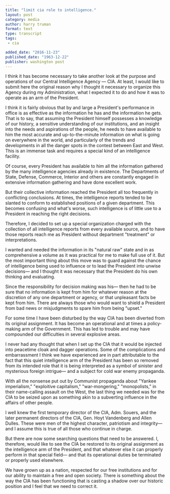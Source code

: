 ```yaml
---
title: "limit cia role to intelligence."
layout: post
category: media
author: harry truman
format: text
type: transcript
tags: 
 - cia

added_date: "2016-11-23"
published_date: "1963-12-22"
publisher: washington post
---
```


I think it has become necessary to take another look at the purpose and
operations of our Central Intelligence Agency — CIA. At least, I would like to
submit here the original reason why I thought it necessary to organize this
Agency during my Administration, what I expected it to do and how it was to
operate as an arm of the President. 

I think it is fairly obvious that by and large a President's performance in
office is as effective as the information he has and the information he gets.
That is to say, that assuming the President himself possesses a knowledge of
our history, a sensitive understanding of our institutions, and an insight into
the needs and aspirations of the people, he needs to have available to him the
most accurate and up-to-the-minute information on what is going on everywhere
in the world, and particularly of the trends and developments in all the danger
spots in the contest between East and West. This is an immense task and
requires a special kind of an intelligence facility. 

Of course, every President has available to him all the information gathered by
the many intelligence agencies already in existence. The Departments of State,
Defense, Commerce, Interior and others are constantly engaged in extensive
information gathering and have done excellent work. 

But their collective information reached the President all too frequently in
conflicting conclusions. At times, the intelligence reports tended to be
slanted to conform to established positions of a given department. This becomes
confusing and what's worse, such intelligence is of little use to a President
in reaching the right decisions. 

Therefore, I decided to set up a special organization charged with the
collection of all intelligence reports from every available source, and to have
those reports reach me as President without department "treatment" or
interpretations. 

I wanted and needed the information in its "natural raw" state and in as
comprehensive a volume as it was practical for me to make full use of it. But
the most important thing about this move was to guard against the chance of
intelligence being used to influence or to lead the President into unwise
decisions— and I thought it was necessary that the President do his own
thinking and evaluating. 

Since the responsibility for decision making was his— then he had to be sure
that no information is kept from him for whatever reason at the discretion of
any one department or agency, or that unpleasant facts be kept from him. There
are always those who would want to shield a President from bad news or
misjudgments to spare him from being "upset." 

For some time I have been disturbed by the way CIA has been diverted from its
original assignment. It has become an operational and at times a policy-making
arm of the Government. This has led to trouble and may have compounded our
difficulties in several explosive areas. 

I never had any thought that when I set up the CIA that it would be injected
into peacetime cloak and dagger operations. Some of the complications and
embarrassment I think we have experienced are in part attributable to the fact
that this quiet intelligence arm of the President has been so removed from its
intended role that it is being interpreted as a symbol of sinister and
mysterious foreign intrigue— and a subject for cold war enemy propaganda. 

With all the nonsense put out by Communist propaganda about "Yankee
imperialism," "exploitive capitalism," "war-mongering," "monopolists," in their
name-calling assault on the West, the last thing we needed was for the CIA to
be seized upon as something akin to a subverting influence in the affairs of
other people. 

I well knew the first temporary director of the CIA, Adm. Souers, and the later
permanent directors of the CIA, Gen. Hoyt Vandenberg and Allen Dulles. These
were men of the highest character, patriotism and integrity— and I assume this
is true of all those who continue in charge. 

But there are now some searching questions that need to be answered. I,
therefore, would like to see the CIA be restored to its original assignment as
the intelligence arm of the President, and that whatever else it can properly
perform in that special field— and that its operational duties be terminated or
properly used elsewhere. 

We have grown up as a nation, respected for our free institutions and for our
ability to maintain a free and open society. There is something about the way
the CIA has been functioning that is casting a shadow over our historic
position and I feel that we need to correct it. 
